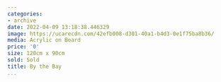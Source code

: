 ```yaml
---
categories:
- archive
date: 2022-04-09 13:18:38.446329
image: https://ucarecdn.com/42efb008-d301-40a1-b4d3-0e1f75ba8b36/
media: Acrylic on Board
price: '0'
size: 120cm x 90cm
sold: Sold
title: By the Bay
...
```

